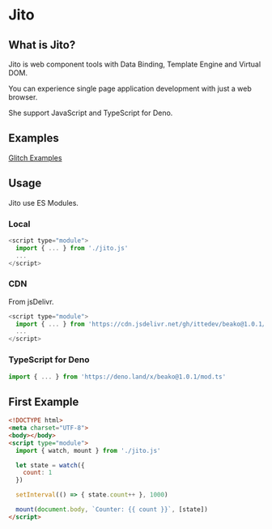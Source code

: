 # Jito

## What is Jito?

Jito is web component tools with Data Binding, Template Engine and Virtual DOM.

You can experience single page application development with just a web browser.

She support JavaScript and TypeScript for Deno.

## Examples

[Glitch Examples](https://glitch.com/@itte1)

## Usage

Jito use ES Modules.

### Local

```js
<script type="module">
  import { ... } from './jito.js'
  ...
</script>
```

### CDN

From jsDelivr.

```js
<script type="module">
  import { ... } from 'https://cdn.jsdelivr.net/gh/ittedev/beako@1.0.1/beako.js'
  ...
</script>
```

### TypeScript for Deno

```ts
import { ... } from 'https://deno.land/x/beako@1.0.1/mod.ts'
```

## First Example

```html
<!DOCTYPE html>
<meta charset="UTF-8">
<body></body>
<script type="module">
  import { watch, mount } from './jito.js'

  let state = watch({
    count: 1
  })

  setInterval(() => { state.count++ }, 1000)

  mount(document.body, `Counter: {{ count }}`, [state])
</script>
```
